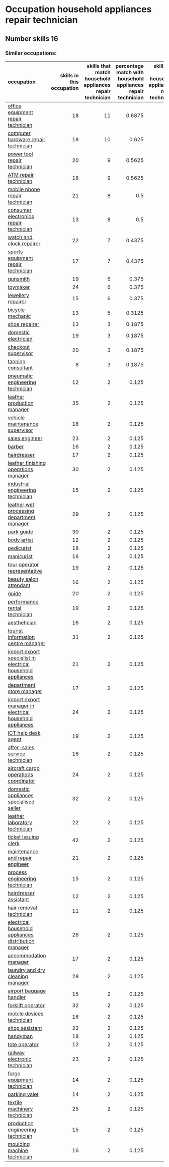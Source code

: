 # Occupation household appliances repair technician
## Number skills 16
### Similar occupations:
| occupation                                                                                                                    |   skills in this occupation |   skills that match household appliances repair technician |   percentage match with household appliances repair technician |   skills not in household appliances repair technician |
|:------------------------------------------------------------------------------------------------------------------------------|----------------------------:|-----------------------------------------------------------:|---------------------------------------------------------------:|-------------------------------------------------------:|
| [office equipment repair technician](office_equipment_repair_technician.md)                                                   |                          18 |                                                         11 |                                                         0.6875 |                                                      7 |
| [computer hardware repair technician](computer_hardware_repair_technician.md)                                                 |                          18 |                                                         10 |                                                         0.625  |                                                      8 |
| [power tool repair technician](power_tool_repair_technician.md)                                                               |                          20 |                                                          9 |                                                         0.5625 |                                                     11 |
| [ATM repair technician](ATM_repair_technician.md)                                                                             |                          18 |                                                          9 |                                                         0.5625 |                                                      9 |
| [mobile phone repair technician](mobile_phone_repair_technician.md)                                                           |                          21 |                                                          8 |                                                         0.5    |                                                     13 |
| [consumer electronics repair technician](consumer_electronics_repair_technician.md)                                           |                          13 |                                                          8 |                                                         0.5    |                                                      5 |
| [watch and clock repairer](watch_and_clock_repairer.md)                                                                       |                          22 |                                                          7 |                                                         0.4375 |                                                     15 |
| [sports equipment repair technician](sports_equipment_repair_technician.md)                                                   |                          17 |                                                          7 |                                                         0.4375 |                                                     10 |
| [gunsmith](gunsmith.md)                                                                                                       |                          19 |                                                          6 |                                                         0.375  |                                                     13 |
| [toymaker](toymaker.md)                                                                                                       |                          24 |                                                          6 |                                                         0.375  |                                                     18 |
| [jewellery repairer](jewellery_repairer.md)                                                                                   |                          15 |                                                          6 |                                                         0.375  |                                                      9 |
| [bicycle mechanic](bicycle_mechanic.md)                                                                                       |                          13 |                                                          5 |                                                         0.3125 |                                                      8 |
| [shoe repairer](shoe_repairer.md)                                                                                             |                          13 |                                                          3 |                                                         0.1875 |                                                     10 |
| [domestic electrician](domestic_electrician.md)                                                                               |                          19 |                                                          3 |                                                         0.1875 |                                                     16 |
| [checkout supervisor](checkout_supervisor.md)                                                                                 |                          20 |                                                          3 |                                                         0.1875 |                                                     17 |
| [tanning consultant](tanning_consultant.md)                                                                                   |                           8 |                                                          3 |                                                         0.1875 |                                                      5 |
| [pneumatic engineering technician](pneumatic_engineering_technician.md)                                                       |                          12 |                                                          2 |                                                         0.125  |                                                     10 |
| [leather production manager](leather_production_manager.md)                                                                   |                          35 |                                                          2 |                                                         0.125  |                                                     33 |
| [vehicle maintenance supervisor](vehicle_maintenance_supervisor.md)                                                           |                          18 |                                                          2 |                                                         0.125  |                                                     16 |
| [sales engineer](sales_engineer.md)                                                                                           |                          23 |                                                          2 |                                                         0.125  |                                                     21 |
| [barber](barber.md)                                                                                                           |                          16 |                                                          2 |                                                         0.125  |                                                     14 |
| [hairdresser](hairdresser.md)                                                                                                 |                          17 |                                                          2 |                                                         0.125  |                                                     15 |
| [leather finishing operations manager](leather_finishing_operations_manager.md)                                               |                          30 |                                                          2 |                                                         0.125  |                                                     28 |
| [industrial engineering technician](industrial_engineering_technician.md)                                                     |                          15 |                                                          2 |                                                         0.125  |                                                     13 |
| [leather wet processing department manager](leather_wet_processing_department_manager.md)                                     |                          29 |                                                          2 |                                                         0.125  |                                                     27 |
| [park guide](park_guide.md)                                                                                                   |                          30 |                                                          2 |                                                         0.125  |                                                     28 |
| [body artist](body_artist.md)                                                                                                 |                          12 |                                                          2 |                                                         0.125  |                                                     10 |
| [pedicurist](pedicurist.md)                                                                                                   |                          18 |                                                          2 |                                                         0.125  |                                                     16 |
| [manicurist](manicurist.md)                                                                                                   |                          16 |                                                          2 |                                                         0.125  |                                                     14 |
| [tour operator representative](tour_operator_representative.md)                                                               |                          19 |                                                          2 |                                                         0.125  |                                                     17 |
| [beauty salon attendant](beauty_salon_attendant.md)                                                                           |                          16 |                                                          2 |                                                         0.125  |                                                     14 |
| [guide](guide.md)                                                                                                             |                          20 |                                                          2 |                                                         0.125  |                                                     18 |
| [performance rental technician](performance_rental_technician.md)                                                             |                          19 |                                                          2 |                                                         0.125  |                                                     17 |
| [aesthetician](aesthetician.md)                                                                                               |                          16 |                                                          2 |                                                         0.125  |                                                     14 |
| [tourist information centre manager](tourist_information_centre_manager.md)                                                   |                          31 |                                                          2 |                                                         0.125  |                                                     29 |
| [import export specialist in electrical household appliances](import_export_specialist_in_electrical_household_appliances.md) |                          21 |                                                          2 |                                                         0.125  |                                                     19 |
| [department store manager](department_store_manager.md)                                                                       |                          17 |                                                          2 |                                                         0.125  |                                                     15 |
| [import export manager in electrical household appliances](import_export_manager_in_electrical_household_appliances.md)       |                          24 |                                                          2 |                                                         0.125  |                                                     22 |
| [ICT help desk agent](ICT_help_desk_agent.md)                                                                                 |                          19 |                                                          2 |                                                         0.125  |                                                     17 |
| [after-sales service technician](after-sales_service_technician.md)                                                           |                          16 |                                                          2 |                                                         0.125  |                                                     14 |
| [aircraft cargo operations coordinator](aircraft_cargo_operations_coordinator.md)                                             |                          24 |                                                          2 |                                                         0.125  |                                                     22 |
| [domestic appliances specialised seller](domestic_appliances_specialised_seller.md)                                           |                          32 |                                                          2 |                                                         0.125  |                                                     30 |
| [leather laboratory technician](leather_laboratory_technician.md)                                                             |                          22 |                                                          2 |                                                         0.125  |                                                     20 |
| [ticket issuing clerk](ticket_issuing_clerk.md)                                                                               |                          42 |                                                          2 |                                                         0.125  |                                                     40 |
| [maintenance and repair engineer](maintenance_and_repair_engineer.md)                                                         |                          21 |                                                          2 |                                                         0.125  |                                                     19 |
| [process engineering technician](process_engineering_technician.md)                                                           |                          15 |                                                          2 |                                                         0.125  |                                                     13 |
| [hairdresser assistant](hairdresser_assistant.md)                                                                             |                          12 |                                                          2 |                                                         0.125  |                                                     10 |
| [hair removal technician](hair_removal_technician.md)                                                                         |                          11 |                                                          2 |                                                         0.125  |                                                      9 |
| [electrical household appliances distribution manager](electrical_household_appliances_distribution_manager.md)               |                          26 |                                                          2 |                                                         0.125  |                                                     24 |
| [accommodation manager](accommodation_manager.md)                                                                             |                          17 |                                                          2 |                                                         0.125  |                                                     15 |
| [laundry and dry cleaning manager](laundry_and_dry_cleaning_manager.md)                                                       |                          28 |                                                          2 |                                                         0.125  |                                                     26 |
| [airport baggage handler](airport_baggage_handler.md)                                                                         |                          15 |                                                          2 |                                                         0.125  |                                                     13 |
| [forklift operator](forklift_operator.md)                                                                                     |                          32 |                                                          2 |                                                         0.125  |                                                     30 |
| [mobile devices technician](mobile_devices_technician.md)                                                                     |                          16 |                                                          2 |                                                         0.125  |                                                     14 |
| [shop assistant](shop_assistant.md)                                                                                           |                          22 |                                                          2 |                                                         0.125  |                                                     20 |
| [handyman](handyman.md)                                                                                                       |                          18 |                                                          2 |                                                         0.125  |                                                     16 |
| [tote operator](tote_operator.md)                                                                                             |                          12 |                                                          2 |                                                         0.125  |                                                     10 |
| [railway electronic technician](railway_electronic_technician.md)                                                             |                          23 |                                                          2 |                                                         0.125  |                                                     21 |
| [forge equipment technician](forge_equipment_technician.md)                                                                   |                          14 |                                                          2 |                                                         0.125  |                                                     12 |
| [parking valet](parking_valet.md)                                                                                             |                          14 |                                                          2 |                                                         0.125  |                                                     12 |
| [textile machinery technician](textile_machinery_technician.md)                                                               |                          25 |                                                          2 |                                                         0.125  |                                                     23 |
| [production engineering technician](production_engineering_technician.md)                                                     |                          15 |                                                          2 |                                                         0.125  |                                                     13 |
| [moulding machine technician](moulding_machine_technician.md)                                                                 |                          16 |                                                          2 |                                                         0.125  |                                                     14 |
